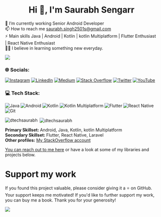 

<h1 align="center">Hi 👋, I'm Saurabh Sengarr</h1>

🌱 I’m currently  working Senior Android Developer <br>📫 How to reach me saurabh.singh2501s@gmail.com<br>⚡ Main skills Java | Android | Kotlin | kotlin Multiplatform | Flutter Enthusiast | React Native Enthusiast <br>👨‍🎓 I believe in learning something new everyday.



![](https://komarev.com/ghpvc/?username=dtechsaurabh)

### 🌐 Socials:
 [![Instagram](https://img.shields.io/badge/Instagram-%23E4405F.svg?logo=Instagram&style=for-the-badge&logoColor=white)](https://instagram.com/dtechsaurabh) [![LinkedIn](https://img.shields.io/badge/LinkedIn-%230077B5.svg?logo=linkedin&style=for-the-badge&logoColor=white)](https://linkedin.com/in/dtechsaurabh) 
[![Medium](https://img.shields.io/badge/medium-%12100E.svg?logo=medium&style=for-the-badge&logoColor=white)](https://medium.com/@dtechsaurabh) 
[![Stack Overflow](https://img.shields.io/badge/-Stackoverflow-%FE7A16.svg?logo=Stackoverflow&style=for-the-badge&logoColor=white)](https://stackoverflow.com/users/11495215/dtechsaurabh) 
[![Twitter](https://img.shields.io/badge/Twitter-%231DA1F2.svg?logo=Twitte&style=for-the-badge&logoColor=white)](https://twitter.com/dtechsaurabh) 
[![YouTube](https://img.shields.io/badge/YouTube-%23FF0000.svg?logo=YouTube&style=for-the-badge&logoColor=white)](https://youtube.com/@dtechsaurabh) 


### 💻 Tech Stack:
![Java](https://img.shields.io/badge/java-%23ED8B00.svg?style=for-the-badge&logo=java&logoColor=white) ![Android](https://img.shields.io/badge/Android-3DDC84?style=for-the-badge&logo=android&logoColor=white) ![Kotlin](https://img.shields.io/badge/kotlin-%230095D5.svg?style=for-the-badge&logo=kotlin&logoColor=white) ![Kotlin Multiplatform](https://img.shields.io/badge/Kotlin%20Multiplatform-%230095D5.svg?style=for-the-badge&logo=kotlin&logoColor=white)
![Flutter](https://img.shields.io/badge/Flutter-%2302569B.svg?style=for-the-badge&logo=Flutter&logoColor=white)
![React Native](https://img.shields.io/badge/React_Native-20232A?style=for-the-badge&logo=react&logoColor=61DAFB)
![Git](https://img.shields.io/badge/git-%23F05033.svg?style=for-the-badge&logo=git&logoColor=white) 



<p><img align="left" src="https://github-readme-stats.vercel.app/api/top-langs/?username=dtechsaurabh&layout=compact&hide=html" alt="dtechsaurabh" /></p>

<p>&nbsp;<img align="center" src="https://github-readme-stats.vercel.app/api?username=dtechsaurabh&show_icons=true" alt="dtechsaurabh" /></p>



<b>Primary Skillset: </b> Android, Java, Kotlin, kotlin Multiplatform <br/>
<b>Secondary Skillset: </b> Flutter, React Native, Laravel <br/>
<b>Other profiles:</b>
<a href = "https://stackoverflow.com/users/11495215/dtechsaurabh" target="_blank">My StackOverflow account</a>

<a href = "https://www.linkedin.com/in/dtechsaurabh/" target="_blank">You can reach out to me here</a> or have a look at some of my libraries and projects below.

# Support my work

If you found this project valuable, please consider giving it a ⭐️ on GitHub. Your support keeps me motivated! If you'd like to further support my work, you can buy me a book. Thank you for your generosity!

<div>
  <a href="https://www.buymeacoffee.com/dtechsaurabh"><img src="https://img.buymeacoffee.com/button-api/?text=Buy me a book&emoji=📖&slug=dtechsaurabh&button_colour=5F7FFF&font_colour=ffffff&font_family=Cookie&outline_colour=000000&coffee_colour=FFDD00" /></a>
 </div>
